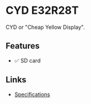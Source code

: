 # CYD E32R28T

CYD or "Cheap Yellow Display".

## Features

- ✅ SD card

## Links

- [Specifications](https://www.lcdwiki.com/res/E32R28T/E32R28T_E32N28T_Specification_V1.0.pdf)

